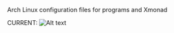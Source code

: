 Arch Linux configuration files for programs and Xmonad

CURRENT:
![Alt text](https://raw.github.com/windelicato/dotfiles/master/spring.png "SPRING")
